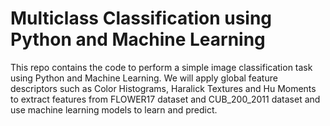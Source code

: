 # Multiclass Classification using Python and Machine Learning
This repo contains the code to perform a simple image classification task using Python and Machine Learning. 
We will apply global feature descriptors such as Color Histograms, Haralick Textures and Hu Moments to extract features from FLOWER17 dataset and CUB_200_2011 dataset and use machine learning models to learn and predict.
